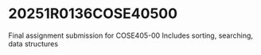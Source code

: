 # 20251R0136COSE40500
Final assignment submission for COSE405-00
Includes sorting, searching, data structures
